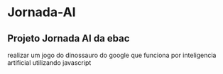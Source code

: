 # Jornada-AI 

## Projeto Jornada AI da ebac 

realizar um jogo do dinossauro do google que funciona por inteligencia artificial utilizando javascript 

